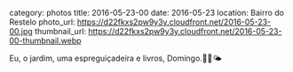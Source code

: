category: photos 
title: 2016-05-23-00
date: 2016-05-23
location: Bairro do Restelo
photo_url: https://d22fkxs2pw9y3y.cloudfront.net/2016-05-23-00.jpg
thumbnail_url: https://d22fkxs2pw9y3y.cloudfront.net/2016-05-23-00-thumbnail.webp

Eu, o jardim, uma espreguiçadeira e livros, Domingo.🌿📖🌤   